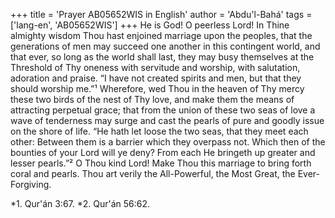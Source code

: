 +++
title = 'Prayer AB05652WIS in English'
author = 'Abdu'l-Bahá'
tags = ['lang-en', 'AB05652WIS']
+++
He is God!
O peerless Lord!  In Thine almighty wisdom Thou hast enjoined marriage upon the peoples, that the generations of men may succeed one another in this contingent world, and that ever, so long as the world shall last, they may busy themselves at the Threshold of Thy oneness with servitude and worship, with salutation, adoration and praise.  “I have not created spirits and men, but that they should worship me.”¹ Wherefore, wed Thou in the heaven of Thy mercy these two birds of the nest of Thy love, and make them the means of attracting perpetual grace; that from the union of these two seas of love a wave of tenderness may surge and cast the pearls of pure and goodly issue on the shore of life.  “He hath let loose the two seas, that they meet each other:  Between them is a barrier which they overpass not.  Which then of the bounties of your Lord will ye deny?  From each He bringeth up greater and lesser pearls.”² 
O Thou kind Lord!  Make Thou this marriage to bring forth coral and pearls.  Thou art verily the All-Powerful, the Most Great, the Ever-Forgiving.

*1. Qur'án 3:67.
*2. Qur'án 56:62.
